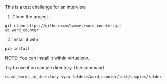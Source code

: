 This is a test challenge for an interview.


1. Clone the project.
```shell
git clone https://github.com/tambel/word_counter.git
cd word_counter
```

2. Install it with
```shell
pip install .
```
NOTE: You can install it within virtualenv.

Try to use it on sample directory.
Use command

```shell
count_words_in_directory <you folder>/word_counter/test/samples/folder
```
